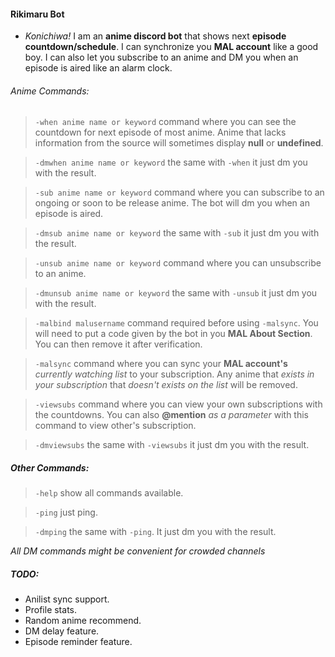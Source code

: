 #### Rikimaru Bot

- *Konichiwa!* I am an **anime discord bot** that shows next **episode countdown/schedule**. I can synchronize you **MAL account** like a good boy. I can also let you subscribe to an anime and DM you when an episode is aired like an alarm clock.

###### *Anime Commands:*

> `-when anime name or keyword` command where you can see the countdown for next episode of most anime. Anime that lacks information from the source will sometimes display **null** or **undefined**.

> `-dmwhen anime name or keyword` the same with `-when` it just dm you with the result.

> `-sub anime name or keyword` command where you can subscribe to an ongoing or soon to be release anime. The bot will dm you when an episode is aired.

> `-dmsub anime name or keyword` the same with `-sub` it just dm you with the result.

> `-unsub anime name or keyword` command where you can unsubscribe to an anime.

> `-dmunsub anime name or keyword` the same with `-unsub` it just dm you with the result.

> `-malbind malusername` command required before using `-malsync`. You will need to put a code given by the bot in you **MAL About Section**. You can then remove it after verification.

> `-malsync` command where you can sync your **MAL account's** *currently watching list* to your subscription. Any anime that *exists in your subscription* that *doesn't exists on the list* will be removed.

> `-viewsubs` command where you can view your own subscriptions with the countdowns. You can also **@mention** *as a parameter* with this command to view other's subscription.

> `-dmviewsubs` the same with `-viewsubs` it just dm you with the result.

##### *Other Commands:*

> `-help` show all commands available.

> `-ping` just ping.

> `-dmping` the same with `-ping`. It just dm you with the result.

*All DM commands might be convenient for crowded channels*

##### TODO:

* Anilist sync support.
* Profile stats.
* Random anime recommend.
* DM delay feature.
* Episode reminder feature.